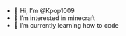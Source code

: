 - 👋 Hi, I’m @Kpop1009
- 👀 I’m interested in minecraft
- 🌱 I’m currently learning how to code

<!---
Kpop1009/Kpop1009 is a ✨ special ✨ repository because its `README.md` (this file) appears on your GitHub profile.
You can click the Preview link to take a look at your changes.
--->

